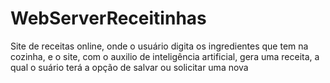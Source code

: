 # WebServerReceitinhas

Site de receitas online, onde o usuário digita os ingredientes que tem na cozinha, e o site, com o auxilio de inteligência artificial, gera uma receita, a qual o suário terá a opção de
salvar ou solicitar uma nova
